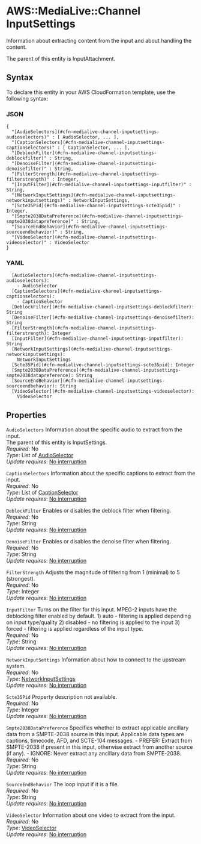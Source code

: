 # AWS::MediaLive::Channel InputSettings<a name="aws-properties-medialive-channel-inputsettings"></a>

Information about extracting content from the input and about handling the content\.

The parent of this entity is InputAttachment\.

## Syntax<a name="aws-properties-medialive-channel-inputsettings-syntax"></a>

To declare this entity in your AWS CloudFormation template, use the following syntax:

### JSON<a name="aws-properties-medialive-channel-inputsettings-syntax.json"></a>

```
{
  "[AudioSelectors](#cfn-medialive-channel-inputsettings-audioselectors)" : [ AudioSelector, ... ],
  "[CaptionSelectors](#cfn-medialive-channel-inputsettings-captionselectors)" : [ CaptionSelector, ... ],
  "[DeblockFilter](#cfn-medialive-channel-inputsettings-deblockfilter)" : String,
  "[DenoiseFilter](#cfn-medialive-channel-inputsettings-denoisefilter)" : String,
  "[FilterStrength](#cfn-medialive-channel-inputsettings-filterstrength)" : Integer,
  "[InputFilter](#cfn-medialive-channel-inputsettings-inputfilter)" : String,
  "[NetworkInputSettings](#cfn-medialive-channel-inputsettings-networkinputsettings)" : NetworkInputSettings,
  "[Scte35Pid](#cfn-medialive-channel-inputsettings-scte35pid)" : Integer,
  "[Smpte2038DataPreference](#cfn-medialive-channel-inputsettings-smpte2038datapreference)" : String,
  "[SourceEndBehavior](#cfn-medialive-channel-inputsettings-sourceendbehavior)" : String,
  "[VideoSelector](#cfn-medialive-channel-inputsettings-videoselector)" : VideoSelector
}
```

### YAML<a name="aws-properties-medialive-channel-inputsettings-syntax.yaml"></a>

```
  [AudioSelectors](#cfn-medialive-channel-inputsettings-audioselectors):
    - AudioSelector
  [CaptionSelectors](#cfn-medialive-channel-inputsettings-captionselectors):
    - CaptionSelector
  [DeblockFilter](#cfn-medialive-channel-inputsettings-deblockfilter): String
  [DenoiseFilter](#cfn-medialive-channel-inputsettings-denoisefilter): String
  [FilterStrength](#cfn-medialive-channel-inputsettings-filterstrength): Integer
  [InputFilter](#cfn-medialive-channel-inputsettings-inputfilter): String
  [NetworkInputSettings](#cfn-medialive-channel-inputsettings-networkinputsettings):
    NetworkInputSettings
  [Scte35Pid](#cfn-medialive-channel-inputsettings-scte35pid): Integer
  [Smpte2038DataPreference](#cfn-medialive-channel-inputsettings-smpte2038datapreference): String
  [SourceEndBehavior](#cfn-medialive-channel-inputsettings-sourceendbehavior): String
  [VideoSelector](#cfn-medialive-channel-inputsettings-videoselector):
    VideoSelector
```

## Properties<a name="aws-properties-medialive-channel-inputsettings-properties"></a>

`AudioSelectors` <a name="cfn-medialive-channel-inputsettings-audioselectors"></a>
Information about the specific audio to extract from the input\.  
The parent of this entity is InputSettings\.  
_Required_: No  
_Type_: List of [AudioSelector](aws-properties-medialive-channel-audioselector.md)  
_Update requires_: [No interruption](https://docs.aws.amazon.com/AWSCloudFormation/latest/UserGuide/using-cfn-updating-stacks-update-behaviors.html#update-no-interrupt)

`CaptionSelectors` <a name="cfn-medialive-channel-inputsettings-captionselectors"></a>
Information about the specific captions to extract from the input\.  
_Required_: No  
_Type_: List of [CaptionSelector](aws-properties-medialive-channel-captionselector.md)  
_Update requires_: [No interruption](https://docs.aws.amazon.com/AWSCloudFormation/latest/UserGuide/using-cfn-updating-stacks-update-behaviors.html#update-no-interrupt)

`DeblockFilter` <a name="cfn-medialive-channel-inputsettings-deblockfilter"></a>
Enables or disables the deblock filter when filtering\.  
_Required_: No  
_Type_: String  
_Update requires_: [No interruption](https://docs.aws.amazon.com/AWSCloudFormation/latest/UserGuide/using-cfn-updating-stacks-update-behaviors.html#update-no-interrupt)

`DenoiseFilter` <a name="cfn-medialive-channel-inputsettings-denoisefilter"></a>
Enables or disables the denoise filter when filtering\.  
_Required_: No  
_Type_: String  
_Update requires_: [No interruption](https://docs.aws.amazon.com/AWSCloudFormation/latest/UserGuide/using-cfn-updating-stacks-update-behaviors.html#update-no-interrupt)

`FilterStrength` <a name="cfn-medialive-channel-inputsettings-filterstrength"></a>
Adjusts the magnitude of filtering from 1 \(minimal\) to 5 \(strongest\)\.  
_Required_: No  
_Type_: Integer  
_Update requires_: [No interruption](https://docs.aws.amazon.com/AWSCloudFormation/latest/UserGuide/using-cfn-updating-stacks-update-behaviors.html#update-no-interrupt)

`InputFilter` <a name="cfn-medialive-channel-inputsettings-inputfilter"></a>
Turns on the filter for this input\. MPEG\-2 inputs have the deblocking filter enabled by default\. 1\) auto \- filtering is applied depending on input type/quality 2\) disabled \- no filtering is applied to the input 3\) forced \- filtering is applied regardless of the input type\.  
_Required_: No  
_Type_: String  
_Update requires_: [No interruption](https://docs.aws.amazon.com/AWSCloudFormation/latest/UserGuide/using-cfn-updating-stacks-update-behaviors.html#update-no-interrupt)

`NetworkInputSettings` <a name="cfn-medialive-channel-inputsettings-networkinputsettings"></a>
Information about how to connect to the upstream system\.  
_Required_: No  
_Type_: [NetworkInputSettings](aws-properties-medialive-channel-networkinputsettings.md)  
_Update requires_: [No interruption](https://docs.aws.amazon.com/AWSCloudFormation/latest/UserGuide/using-cfn-updating-stacks-update-behaviors.html#update-no-interrupt)

`Scte35Pid` <a name="cfn-medialive-channel-inputsettings-scte35pid"></a>
Property description not available\.  
_Required_: No  
_Type_: Integer  
_Update requires_: [No interruption](https://docs.aws.amazon.com/AWSCloudFormation/latest/UserGuide/using-cfn-updating-stacks-update-behaviors.html#update-no-interrupt)

`Smpte2038DataPreference` <a name="cfn-medialive-channel-inputsettings-smpte2038datapreference"></a>
Specifies whether to extract applicable ancillary data from a SMPTE\-2038 source in this input\. Applicable data types are captions, timecode, AFD, and SCTE\-104 messages\. \- PREFER: Extract from SMPTE\-2038 if present in this input, otherwise extract from another source \(if any\)\. \- IGNORE: Never extract any ancillary data from SMPTE\-2038\.  
_Required_: No  
_Type_: String  
_Update requires_: [No interruption](https://docs.aws.amazon.com/AWSCloudFormation/latest/UserGuide/using-cfn-updating-stacks-update-behaviors.html#update-no-interrupt)

`SourceEndBehavior` <a name="cfn-medialive-channel-inputsettings-sourceendbehavior"></a>
The loop input if it is a file\.  
_Required_: No  
_Type_: String  
_Update requires_: [No interruption](https://docs.aws.amazon.com/AWSCloudFormation/latest/UserGuide/using-cfn-updating-stacks-update-behaviors.html#update-no-interrupt)

`VideoSelector` <a name="cfn-medialive-channel-inputsettings-videoselector"></a>
Information about one video to extract from the input\.  
_Required_: No  
_Type_: [VideoSelector](aws-properties-medialive-channel-videoselector.md)  
_Update requires_: [No interruption](https://docs.aws.amazon.com/AWSCloudFormation/latest/UserGuide/using-cfn-updating-stacks-update-behaviors.html#update-no-interrupt)
